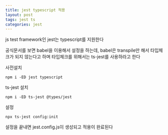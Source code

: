 ```yaml
---
title: jest typescript 적용
layout: post
tags: jest ts
categories: jest
---
```

js test framework인 jest는 typescript를 지원한다

공식문서를 보면 babel을 이용해서 설정을 하는데, babel은 transpile만 해서 타입체크가 되지 않는다고 하며 타입체크를 위해서는 ts-jest를 사용하라고 한다

사전설치
```
npm i -ED jest typescript
```

ts-jest 설치
```
npm i -ED ts-jest @types/jest
```

설정
```
npx ts-jest config:init
```

설정을 끝내면 jest.config.js이 생성되고 적용이 완료된다
